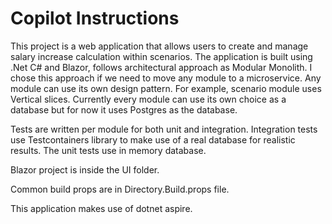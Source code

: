 # Copilot Instructions

This project is a web application that allows users to create and manage salary increase calculation within scenarios. The application is built using .Net C# and Blazor, follows architectural approach as Modular Monolith. I chose this approach if we need to move any module to a microservice. Any module can use its own design pattern. For example, scenario module uses Vertical slices. Currently every module can use its own choice as a database but for now it uses Postgres as the database. 

Tests are written per module for both unit and integration. Integration tests use Testcontainers library to make use of a real database for realistic results. The unit tests use in memory database.

Blazor project is inside the UI folder.

Common build props are in Directory.Build.props file.

This application makes use of dotnet aspire.
